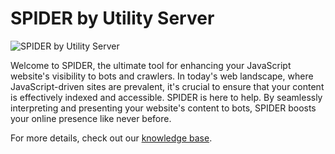# SPIDER by Utility Server

![SPIDER by Utility Server](https://utility-server-public.s3.ap-south-1.amazonaws.com/logo-SPIDER.png)

Welcome to SPIDER, the ultimate tool for enhancing your JavaScript website's visibility to bots and crawlers. In today's web landscape, where JavaScript-driven sites are prevalent, it's crucial to ensure that your content is effectively indexed and accessible. SPIDER is here to help. By seamlessly interpreting and presenting your website's content to bots, SPIDER boosts your online presence like never before.

For more details, check out our [knowledge base](https://github.com/utility-server/SPIDER/wiki).
